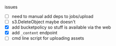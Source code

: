 issues

- [ ] need to manual add deps to jobs/upload
- [ ] s3.DeleteObject maybe doesn't
- [x] add bucketpolicy so stuff is available via the web
- [x] add `_content` endpoint
- [ ] cmd line script for uploading assets
